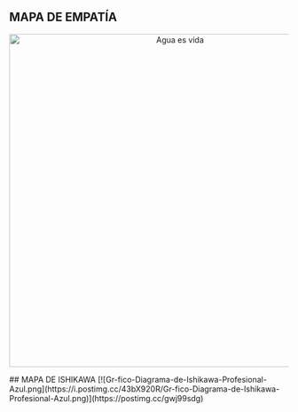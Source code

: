 ## MAPA DE EMPATÍA
<p align="center">
  <img src="https://i.postimg.cc/4d4fCHYB/Presentacion-encuentra-tu-creatividad-papel-azul-3.jpg(https://postimg.cc/Lq7KLXB1)" alt="Agua es vida" width="600px" />
</p>
## MAPA DE ISHIKAWA 
[![Gr-fico-Diagrama-de-Ishikawa-Profesional-Azul.png](https://i.postimg.cc/43bX920R/Gr-fico-Diagrama-de-Ishikawa-Profesional-Azul.png)](https://postimg.cc/gwj99sdg)
